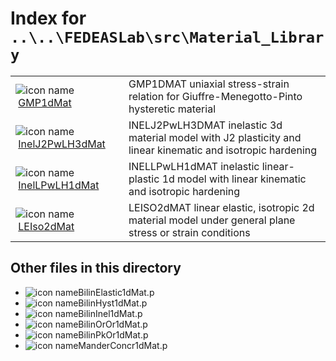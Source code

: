 <!-- <!DOCTYPE html> -->
<!-- <html lang="en"> -->
<!-- <body> -->
<!-- <a name="_top"></a>
<table width="100%"><tr><td align="left"><a href="../../../../../index.md"><img alt="<" border="0" src="../../../../../left.png">&nbsp;Master index</a></td>
<td align="right"><a href="index.md">Index for `..\..\FEDEASLab\src\Material_Library`&nbsp;<img alt=">" border="0" src="../../../../../right.png"></a></td></tr></table> -->

# Index for `..\..\FEDEASLab\src\Material_Library`

<table>
<tr><td><img src="../../../../../matlab_logo.png" alt="icon name" class="icon">&nbsp;<a href="GMP1dMat">GMP1dMat</a></td><td>GMP1DMAT uniaxial stress-strain relation for Giuffre-Menegotto-Pinto hysteretic material </td></tr><tr><td><img src="../../../../../matlab_logo.png" alt="icon name" class="icon">&nbsp;<a href="InelJ2PwLH3dMat">InelJ2PwLH3dMat</a></td><td>INELJ2PwLH3DMAT inelastic 3d material model with J2 plasticity and linear kinematic and isotropic hardening </td></tr><tr><td><img src="../../../../../matlab_logo.png" alt="icon name" class="icon">&nbsp;<a href="InelLPwLH1dMat">InelLPwLH1dMat</a></td><td>INELLPwLH1dMAT inelastic linear-plastic 1d model with linear kinematic and isotropic hardening </td></tr><tr><td><img src="../../../../../matlab_logo.png" alt="icon name" class="icon">&nbsp;<a href="LEIso2dMat">LEIso2dMat</a></td><td>LEISO2dMAT linear elastic, isotropic 2d material model under general plane stress or strain conditions </td></tr></table>

## Other files in this directory

<ul>
<li><img src="../../../../../matlab_logo.png" alt="icon name" class="icon">BilinElastic1dMat.p</li><li><img src="../../../../../matlab_logo.png" alt="icon name" class="icon">BilinHyst1dMat.p</li><li><img src="../../../../../matlab_logo.png" alt="icon name" class="icon">BilinInel1dMat.p</li><li><img src="../../../../../matlab_logo.png" alt="icon name" class="icon">BilinOrOr1dMat.p</li><li><img src="../../../../../matlab_logo.png" alt="icon name" class="icon">BilinPkOr1dMat.p</li><li><img src="../../../../../matlab_logo.png" alt="icon name" class="icon">ManderConcr1dMat.p</li></ul>


<!-- <hr><address>Generated on Wed 15-Jul-2020 00:16:13 by <strong><a href="http://www.artefact.tk/software/matlab/m2html/" title="Matlab Documentation in HTML">m2html</a></strong> &copy; 2005</address> -->
<!-- </body> -->
<!-- </html> -->
